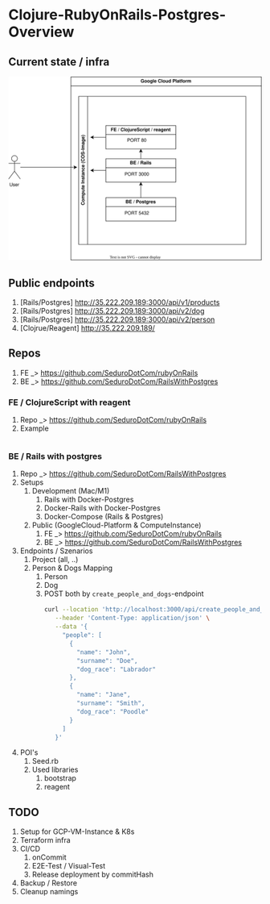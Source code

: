 # Clojure-RubyOnRails-Postgres-Overview

Current state / infra
--
![](currentStateGcp.svg)


Public endpoints
--
   1. [Rails/Postgres] http://35.222.209.189:3000/api/v1/products
   2. [Rails/Postgres] http://35.222.209.189:3000/api/v2/dog
   3. [Rails/Postgres] http://35.222.209.189:3000/api/v2/person
   4. [Clojrue/Reagent] http://35.222.209.189/

Repos
--
1. FE _> https://github.com/SeduroDotCom/rubyOnRails
2. BE _> https://github.com/SeduroDotCom/RailsWithPostgres

### FE / ClojureScript with reagent
1. Repo _> https://github.com/SeduroDotCom/rubyOnRails
2. Example
   ```bash
   ```

### BE / Rails with postgres
1. Repo _> https://github.com/SeduroDotCom/RailsWithPostgres
2. Setups
   1. Development (Mac/M1)
      1. Rails with Docker-Postgres
      2. Docker-Rails with Docker-Postgres
      3. Docker-Compose (Rails & Postgres)
   2. Public (GoogleCloud-Platform & ComputeInstance)
      1. FE _> https://github.com/SeduroDotCom/rubyOnRails
      2. BE _> https://github.com/SeduroDotCom/RailsWithPostgres
3. Endpoints / Szenarios
   1. Project (all, ..)
   2. Person & Dogs Mapping
      1. Person
      2. Dog
      3. POST both by `create_people_and_dogs`-endpoint
         ```bash
         curl --location 'http://localhost:3000/api/create_people_and_dogs' \
            --header 'Content-Type: application/json' \
            --data '{
              "people": [
                {
                  "name": "John",
                  "surname": "Doe",
                  "dog_race": "Labrador"
                },
                {
                  "name": "Jane",
                  "surname": "Smith",
                  "dog_race": "Poodle"
                }
              ]
            }'
         ```
4. POI's
   1. Seed.rb
   2. Used libraries
      1. bootstrap
      2. reagent


TODO
--
1. Setup for GCP-VM-Instance & K8s
  1. Terraform infra
  2. CI/CD
     1. onCommit
     2. E2E-Test / Visual-Test
     3. Release deployment by commitHash
3. Backup / Restore
4. Cleanup namings
   
